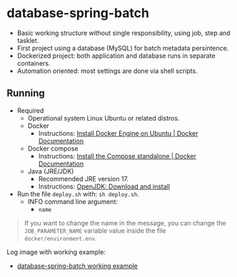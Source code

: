 # database-spring-batch
- Basic working structure without single responsibility, using job, step and tasklet.
- First project using a database (MySQL) for batch metadata persintence.
- Dockerized project: both application and database runs in separate containers.
- Automation oriented: most settings are done via shell scripts.

## Running
- Required
    - Operational system Linux Ubuntu or related distros.
    - Docker
        - Instructions: [Install Docker Engine on Ubuntu | Docker Documentation](https://docs.docker.com/engine/install/ubuntu/)
    - Docker compose
        - Instructions: [Install the Compose standalone | Docker Documentation](https://docs.docker.com/compose/install/other/)
    - Java (JRE/JDK)
        - Recommended JRE version 17.
        - Instructions: [OpenJDK: Download and install](https://openjdk.org/install/)
- Run the file `deploy.sh` with: `sh deploy.sh`.
    - INFO command line argument:
        - `name`

> If you want to change the name in the message, you can change the `JOB_PARAMETER_NAME` variable value inside the file `docker/environment.env`.

Log image with working example:
- [database-spring-batch working example](https://imgur.com/a/e6pOSzQ)